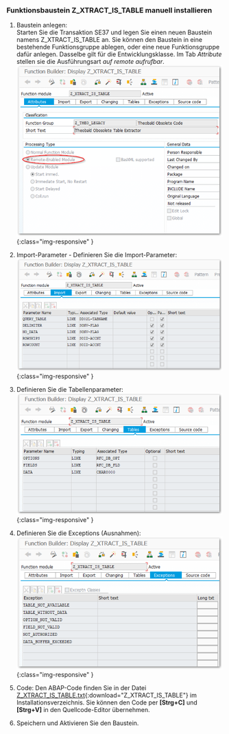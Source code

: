 ### Funktionsbaustein Z_XTRACT_IS_TABLE manuell installieren

1. Baustein anlegen: <br>
Starten Sie die Transaktion SE37 und legen Sie einen neuen Baustein namens Z_XTRACT_IS_TABLE an. Sie können den Baustein in eine bestehende Funktionsgruppe ablegen, oder eine neue Funktionsgruppe dafür anlegen. Dasselbe gilt für die Entwicklungsklasse.
Im Tab *Attribute* stellen sie die Ausführungsart *auf remote aufrufbar*.
![Z-Custom-Funcion-01](/img/content/Z_XTRACT_IS_TABLE00.png){:class="img-responsive" }

2. Import-Parameter - Definieren Sie die Import-Parameter: 
![Z-Custom-Function-02](/img/content/Z_XTRACT_IS_TABLE01.png){:class="img-responsive" }

3. Definieren Sie die Tabellenparameter:
![Z-Custom-Function-03](/img/content/Z_XTRACT_IS_TABLE02.png){:class="img-responsive" }

4. Definieren Sie die Exceptions (Ausnahmen):
![Z-Custom-Function-04](/img/content/Z_XTRACT_IS_TABLE03.png){:class="img-responsive" }

5. Code: Den ABAP-Code finden Sie in der Datei [Z_XTRACT_IS_TABLE.txt](/docs/sap-customizing/Z_XTRACT_IS_TABLE.txt){:download="Z_XTRACT_IS_TABLE"} im Installationsverzeichnis. Sie können den Code per **[Strg+C]** und **[Strg+V]** in den Quellcode-Editor übernehmen.

6. Speichern und Aktivieren Sie den Baustein. 
